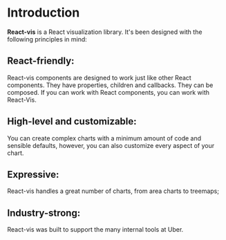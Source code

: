 # Introduction

__React-vis__ is a React visualization library. It's been designed with the following principles in mind:

## React-friendly:
React-vis components are designed to work just like other React components. They have properties, children and callbacks. They can be composed. If you can work with React components, you can work with React-Vis.

## High-level and customizable:
You can create complex charts with a minimum amount of code and sensible defaults, however, you can also customize every aspect of your chart.

## Expressive:
React-vis handles a great number of charts, from area charts to treemaps;

## Industry-strong:
React-vis was built to support the many internal tools at Uber.
